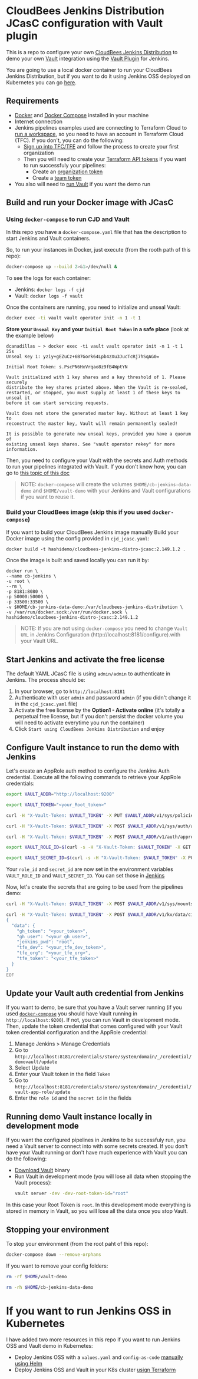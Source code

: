# CloudBees Jenkins Distribution JCasC configuration with Vault plugin

This is a repo to configure your own [CloudBees Jenkins Distribution]() to demo your own [Vault](https://www.vaultproject.io/) integration using the [Vault Plugin](https://plugins.jenkins.io/hashicorp-vault-plugin/) for Jenkins.

You are going to use a local docker container to run your CloudBees Jenkins Distribution, but if you want to do it using Jenkins OSS deployed on Kubernetes you can go [here](#if-you-want-to-run-jenkins-oss-in-kubernetes).

## Requirements

* [Docker](https://docs.docker.com/get-docker/) and [Docker Compose](https://docs.docker.com/compose/install/) installed in your machine
* Internet connection
* Jenkins pipelines examples used are connecting to Terraform Cloud to [run a workspace](https://www.terraform.io/docs/cloud/run/index.html#runs-and-workspaces), so you need to have an account in Terraform Cloud (TFC). If you don't, you can do the following:
  * [Sign up into TFC/TFE](https://app.terraform.io/signup) and follow the process to create your first organization
  * Then you will need to create your [Terraform API tokens](https://www.terraform.io/docs/cloud/users-teams-organizations/api-tokens.html) if you want to run successfuly your pipelines:
    - Create an [organization token](https://www.terraform.io/docs/cloud/users-teams-organizations/api-tokens.html#organization-api-tokens)
    - Create a [team token](https://www.terraform.io/docs/cloud/users-teams-organizations/api-tokens.html#team-api-tokens)
* You also will need to [run Vault](#run-and-configure-vault-to-demo) if you want the demo run

## Build and run your Docker image with JCasC

### Using `docker-compose` to run CJD and Vault
In this repo you have a `docker-compose.yaml` file that has the description to start Jenkins and Vault containers.

So, to run your instances in Docker, just execute (from the rooth path of this repo):

```bash
docker-compose up --build 2>&1>/dev/null &
```

To see the logs for each container:
* Jenkins: `docker logs -f cjd`
* Vault: `docker logs -f vault`

Once the containers are running, you need to initialize and unseal Vault:
```bash
docker exec -ti vault vault operator init -n 1 -t 1
```

**Store your `Unseal Key` and your `Initial Root Token` in a safe place** (look at the example below)
```
dcanadillas ~ > docker exec -ti vault vault operator init -n 1 -t 1                              25s
Unseal Key 1: yziy+gEZuCz+6B7Gork64Lpb4zXu3JucTcRj7hSqAG0=

Initial Root Token: s.PscPN6HxVrqao8z9fB4WptYN

Vault initialized with 1 key shares and a key threshold of 1. Please securely
distribute the key shares printed above. When the Vault is re-sealed,
restarted, or stopped, you must supply at least 1 of these keys to unseal it
before it can start servicing requests.

Vault does not store the generated master key. Without at least 1 key to
reconstruct the master key, Vault will remain permanently sealed!

It is possible to generate new unseal keys, provided you have a quorum of
existing unseal keys shares. See "vault operator rekey" for more information.
```

Then, you need to configure your Vault with the secrets and Auth methods to run your pipelines integrated with Vault. If you don't know how, you can go to [this topic of this doc](#running-demo-vault-instance-locally-in-development-mode)

> NOTE: `docker-compose` will create the volumes `$HOME/cb-jenkins-data-demo` and `$HOME/vault-demo` with your Jenkins and Vault configurations if you want to reuse it. 

### Build your CloudBees image (skip this if you used `docker-compose`)
If you want to build your CloudBees Jenkins image manually 
Build your Docker image using the config provided in `cjd_jcasc.yaml`:

```
docker build -t hashidemo/cloudbees-jenkins-distro-jcasc:2.149.1.2 .
```

Once the image is built and saved locally you can run it by:

```
docker run \
--name cb-jenkins \
-u root \
--rm \
-p 8181:8080 \
-p 50000:50000 \
-p 33500:33500 \
-v $HOME/cb-jenkins-data-demo:/var/cloudbees-jenkins-distribution \
-v /var/run/docker.sock:/var/run/docker.sock \
hashidemo/cloudbees-jenkins-distro-jcasc:2.149.1.2
```

> NOTE: If you are not using `docker-compose` you need to change `Vault URL` in Jenkins Configuration (http://localhost:8181/configure).with your Vault URL.

## Start Jenkins and activate the free license

The default YAML JCasC file is using `admin/admin` to authenticate in Jenkins. The process should be:

1. In your browser, go to `http://localhost:8181`
2. Authenticate with user `admin` and password `admin` (if you didn't change it in the `cjd_jcasc.yaml` file)
3. Activate the free license by the **Option1 - Activate online** (it's totally a perpetual free license, but if you don't persist the docker volume you will need to activate everytime you run the container)
4. Click `Start using CloudBees Jenkins Distribution` and enjoy

## Configure Vault instance to run the demo with Jenkins
Let's create an AppRole auth method to configure the Jenkins Auth credential. Execute all the following commands to retrieve your AppRole credentials:
  ```bash
  export VAULT_ADDR="http://localhost:9200"
  
  export VAULT_TOKEN="<your_Root_token>" 

  curl -H "X-Vault-Token: $VAULT_TOKEN" -X PUT $VAULT_ADDR/v1/sys/policies/acl/jenkins-pol --data '{"policy": "path \"kv/data/cicd\" { capabilities = [ \"read\", \"list\" ] }\npath \"kv/cicd\" { capabilities = [ \"read\", \"list\" ] }"}'

  curl -H "X-Vault-Token: $VAULT_TOKEN" -X POST $VAULT_ADDR/v1/sys/auth/approle -d type=approle

  curl -H "X-Vault-Token: $VAULT_TOKEN" -X POST $VAULT_ADDR/v1/auth/approle/role/jenkins -d role_name=jenkins -d policies=jenkins-pol

  export VAULT_ROLE_ID=$(curl -s -H "X-Vault-Token: $VAULT_TOKEN" -X GET $VAULT_ADDR/v1/auth/approle/role/jenkins/role-id | jq -r '.data.role_id')

  export VAULT_SECRET_ID=$(curl -s -H "X-Vault-Token: $VAULT_TOKEN" -X POST $VAULT_ADDR/v1/auth/approle/role/jenkins/secret-id -d role_name=jenkin | jq -r '.data.secret_id')
  ```

Your `role_id` and `secret_id` are now set in the environment variables `VAULT_ROLE_ID` and `VAULT_SECRET_ID`. You can set those in [Jenkins](http://localhost:8181/credentials/store/system/domain/_/credential/vault-app-role/)

Now, let's create the secrets that are going to be used from the pipelines demo:
  ```bash
  curl -H "X-Vault-Token: $VAULT_TOKEN" -X POST $VAULT_ADDR/v1/sys/mounts/kv -d '{"type": "kv","options":{"version": "2"}}'
  
  curl -H "X-Vault-Token: $VAULT_TOKEN" -X POST $VAULT_ADDR/v1/kv/data/cicd --data @- <<EOF
  {
    "data": {
      "gh_token": "<your_token>",
      "gh_user": "<your_gh_user>",
      "jenkins_pwd": "root",
      "tfe_dev": "<your_tfe_dev_token>",
      "tfe_org": "<your_tfe_org>",
      "tfe_token": "<your_tfe_token>"
    }
  }
  EOF
  ```

## Update your Vault auth credential from Jenkins

If you want to demo, be sure that you have a Vault server running (if you used [`docker-compose`](#using-docker-compose-to-run-cjd-and-vault) you should have Vault running in `http://localhost:9200`). If not, you can run Vault in development mode. Then, update the token credential that comes configured with your Vault token credential configuration and the AppRole credential:

1. Manage Jenkins > Manage Credentials
2. Go to `http://localhost:8181/credentials/store/system/domain/_/credential/demovault/update`
3. Select Update
4. Enter your Vault token in the field `Token`
5. Go to `http://localhost:8181/credentials/store/system/domain/_/credential/vault-app-role/update`
6. Enter the `role id` and the `secret id` in the fields


## Running demo Vault instance locally in development mode

If you want the configured pipelines in Jenkins to be successfuly run, you need a Vault server to connect into with some secrets created. If you don't have your Vault running or don't have much experience with Vault you can do the following:

* [Download Vault](https://www.vaultproject.io/downloads) binary
* Run Vault in development mode (you will lose all data when stopping the Vault process):
  ```bash
  vault server -dev -dev-root-token-id="root"
  ```

In this case your Root Token is `root`. In this development mode everything is stored in memory in Vault, so you will lose all the data once you stop Vault.

## Stopping your environment

To stop your environment (from the root paht of this repo):

```bash
docker-compose down --remove-orphans
```

If you want to remove your config folders:
```bash
rm -rf $HOME/vault-demo

rm -rh $HOME/cb-jenkins-data-demo
```


# If you want to run Jenkins OSS in Kubernetes

I have added two more resources in this repo if you want to run Jenkins OSS and Vault demo in Kubernetes:

* Deploy Jenkins OSS with a `values.yaml` and `config-as-code` [manually using Helm](./k8s-jenkins_oss/)
* Deploy Jenkins OSS and Vault in your K8s cluster [usign Terraform](./terraform-jenkins-vault/)


